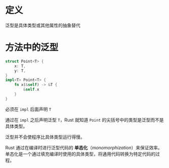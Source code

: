 # 定义

泛型是具体类型或其他属性的抽象替代

# 方法中的泛型

```rust
struct Point<T> {
    x: T,
    y: T,
}
impl<T> Point<T> {
    fn x(&self) -> &T {
        &self.x
    }
}
```

必须在 `impl` 后面声明 `T`

通过在 `impl` 之后声明泛型 `T`，Rust 就知道 `Point` 的尖括号中的类型是泛型而不是具体类型。

泛型并不会使程序比具体类型运行得慢。

Rust 通过在编译时进行泛型代码的 **单态化**（*monomorphization*）来保证效率。单态化是一个通过填充编译时使用的具体类型，将通用代码转换为特定代码的过程。